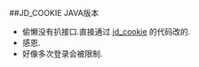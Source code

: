 ##JD_COOKIE JAVA版本  
* 偷懒没有扒接口.直接通过 [jd_cookie](https://github.com/Zy143L/jd_cookie) 的代码改的.  
* 感恩.  
* 好像多次登录会被限制.  